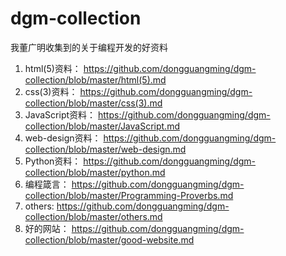 # dgm-collection
我董广明收集到的关于编程开发的好资料

1. html(5)资料： https://github.com/dongguangming/dgm-collection/blob/master/html(5).md
2. css(3)资料： https://github.com/dongguangming/dgm-collection/blob/master/css(3).md
3. JavaScript资料： https://github.com/dongguangming/dgm-collection/blob/master/JavaScript.md
4. web-design资料： https://github.com/dongguangming/dgm-collection/blob/master/web-design.md
5. Python资料： https://github.com/dongguangming/dgm-collection/blob/master/python.md
6. 编程箴言： https://github.com/dongguangming/dgm-collection/blob/master/Programming-Proverbs.md
7. others: https://github.com/dongguangming/dgm-collection/blob/master/others.md
8. 好的网站： https://github.com/dongguangming/dgm-collection/blob/master/good-website.md


